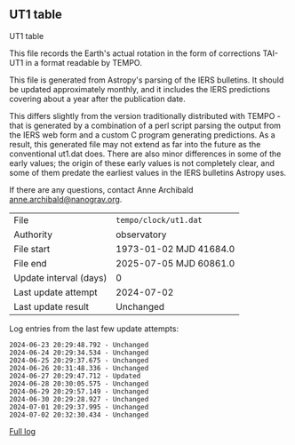 
## UT1 table

UT1 table

This file records the Earth's actual rotation in the form of
corrections TAI-UT1 in a format readable by TEMPO.

This file is generated from Astropy's parsing of the IERS
bulletins. It should be updated approximately monthly, and it
includes the IERS predictions covering about a year after the
publication date.

This differs slightly from the version traditionally distributed
with TEMPO - that is generated by a combination of a perl script
parsing the output from the IERS web form and a custom C program
generating predictions. As a result, this generated file may not
extend as far into the future as the conventional ut1.dat does.
There are also minor differences in some of the early values; the
origin of these early values is not completely clear, and some of
them predate the earliest values in the IERS bulletins Astropy uses.

If there are any questions, contact Anne Archibald
<anne.archibald@nanograv.org>.

|     |     |
|:--- |:--- |
| File | `tempo/clock/ut1.dat` |
| Authority | observatory |
| File start | 1973-01-02 MJD 41684.0 |
| File end | 2025-07-05 MJD 60861.0 |
| Update interval (days) | 0 |
| Last update attempt | 2024-07-02 |
| Last update result | Unchanged |

Log entries from the last few update attempts:
```
2024-06-23 20:29:48.792 - Unchanged
2024-06-24 20:29:34.534 - Unchanged
2024-06-25 20:29:37.675 - Unchanged
2024-06-26 20:31:48.336 - Unchanged
2024-06-27 20:29:47.712 - Updated
2024-06-28 20:30:05.575 - Unchanged
2024-06-29 20:29:57.149 - Unchanged
2024-06-30 20:29:28.927 - Unchanged
2024-07-01 20:29:37.995 - Unchanged
2024-07-02 20:32:30.434 - Unchanged
```
[Full log](https://raw.githubusercontent.com/ipta/pulsar-clock-corrections/main/log/tempo/clock/ut1.dat.log)
